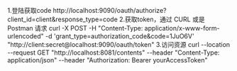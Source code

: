 1.登陆获取code
http://localhost:9090/oauth/authorize?client_id=client&response_type=code
2.获取token，通过 CURL 或是 Postman 请求
curl -X POST -H "Content-Type: application/x-www-form-urlencoded" -d 'grant_type=authorization_code&code=1JuO6V' "http://client:secret@localhost:9090/oauth/token"
3.访问资源
curl --location --request GET "http://localhost:8081/contents" --header "Content-Type: application/json" --header "Authorization: Bearer yourAccessToken"
